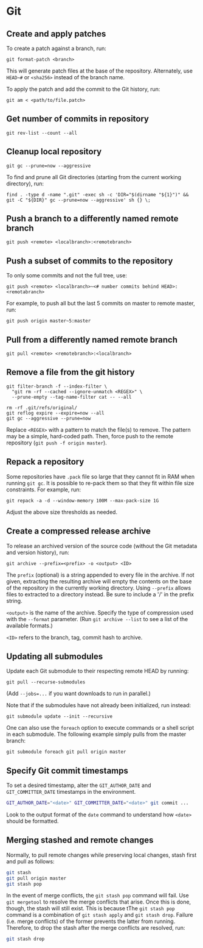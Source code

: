# Git

## Create and apply patches

To create a patch against a branch, run:
```
git format-patch <branch>
```

This will generate patch files at the base of the repository. Alternately, use
`HEAD~#` or `<sha256>` instead of the branch name.

To apply the patch and add the commit to the Git history, run:
```
git am < <path/to/file.patch>
```

## Get number of commits in repository

```
git rev-list --count --all
```

## Cleanup local repository

```
git gc --prune=now --aggressive
```

To find and prune all Git directories (starting from the current working
directory), run:
```
find . -type d -name ".git" -exec sh -c 'DIR="$(dirname "${1}")" && git -C "${DIR}" gc --prune=now --aggressive' sh {} \;
```

## Push a branch to a differently named remote branch

```
git push <remote> <localbranch>:<remotebranch>
```

## Push a subset of commits to the repository

To only some commits and not the full tree, use:
```
git push <remote> <localbranch>~<# number commits behind HEAD>:<remotabranch>
```

For example, to push all but the last 5 commits on master to remote master, run:
```
git push origin master~5:master
```

## Pull from a differently named remote branch

```
git pull <remote> <remotebranch>:<localbranch>
```

## Remove a file from the git history

```
git filter-branch -f --index-filter \
  "git rm -rf --cached --ignore-unmatch <REGEX>" \
  --prune-empty --tag-name-filter cat -- --all

rm -rf .git/refs/original/
git reflog expire --expire=now --all
git gc --aggressive --prune=now
```

Replace `<REGEX>` with a pattern to match the file(s) to remove. The pattern
may be a simple, hard-coded path. Then, force push to the remote repository
(`git push -f origin master`).


## Repack a repository

Some repositories have `.pack` file so large that they cannot fit in RAM when
running `git gc`. It is possible to re-pack them so that they fit within file
size constraints. For example, run:

```
git repack -a -d --window-memory 100M --max-pack-size 1G
```

Adjust the above size thresholds as needed.

## Create a compressed release archive

To release an archived version of the source code (without the Git metadata and
version history), run:
```
git archive --prefix=<prefix> -o <output> <ID>
```

The `prefix` (optional) is a string appended to every file in the archive. If
not given, extracting the resulting archive will empty the contents on the base
of the repository in the currently working directory. Using `--prefix` allows
files to extracted to a directory instead. Be sure to include a '/' in the
prefix string.

`<output>` is the name of the archive. Specify the type of compression used
with the `--format` parameter. (Run `git archive --list` to see a list of the
available formats.)

`<ID>` refers to the branch, tag, commit hash to archive.


## Updating all submodules

Update each Git submodule to their respecting remote HEAD by running:
```
git pull --recurse-submodules
```

(Add `--jobs=...` if you want downloads to run in parallel.)

Note that if the submodules have not already been initialized, run instead:
```
git submodule update --init --recursive
```

One can also use the `foreach` option to execute commands or a shell script in
each submodule. The following example simply pulls from the master branch:
```
git submodule foreach git pull origin master
```

## Specify Git commit timestamps

To set a desired timestamp, alter the `GIT_AUTHOR_DATE` and
`GIT_COMMITTER_DATE` timestamps in the environment.
```sh
GIT_AUTHOR_DATE="<date>" GIT_COMMITTER_DATE="<date>" git commit ...
```

Look to the output format of the `date` command to understand how `<date>`
should be formatted.

## Merging stashed and remote changes

Normally, to pull remote changes while preserving local changes, stash first
and pull as follows:
```sh
git stash
git pull origin master
git stash pop
```

In the event of merge conflicts, the `git stash pop` command will fail. Use
`git mergetool` to resolve the merge conflicts that arise. Once this is done,
though, the stash will still exist. This is because tThe `git stash pop`
command is a combination of `git stash apply` and `git stash drop`. Failure
(i.e. merge conflicts) of the former prevents the latter from running.
Therefore, to drop the stash after the merge conflicts are resolved, run:
```sh
git stash drop
```
